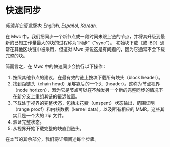 # 快速同步

*阅读其它语言版本: [English](../fast-sync.md), [Español](fast-sync_ES.md), [Korean](fast-sync_KR.md).*

在 Mwc 中，我们把同步一个新节点或一段时间未跟上链的节点，并将其升级到最新的已知工作量最大的块的过程称为“同步”（"sync"）。 初始块下载（或 IBD）通常在其他区块链中被采用，但这对 Mwc 来说这是有问题的，因为它通常不会下载完整的块。

简而言之，在 Mwc 中的快速同步会执行以下操作：

1. 按照其他节点的建议，在最有效的链上按块下载所有块头（block header）。
1. 找到距链头（chain head）足够靠后的一个头（header）。这称为节点视界（node horizon），因为它是节点可以在不触发另一个新的完整同步的情况下在新分支上重组其链的最远位置。
1. 下载处于视界的完整状态，包括未花费（unspent）状态输出，范围证明（range proof）和内核数据（kernel data），以及所有相应的 MMR。这些其实只是一个大的 zip 文件。
1. 验证完整状态。
1. 从视界开始下载完整的块直到链头。

在本节的其余部分，我们将详细阐述每个步骤。
